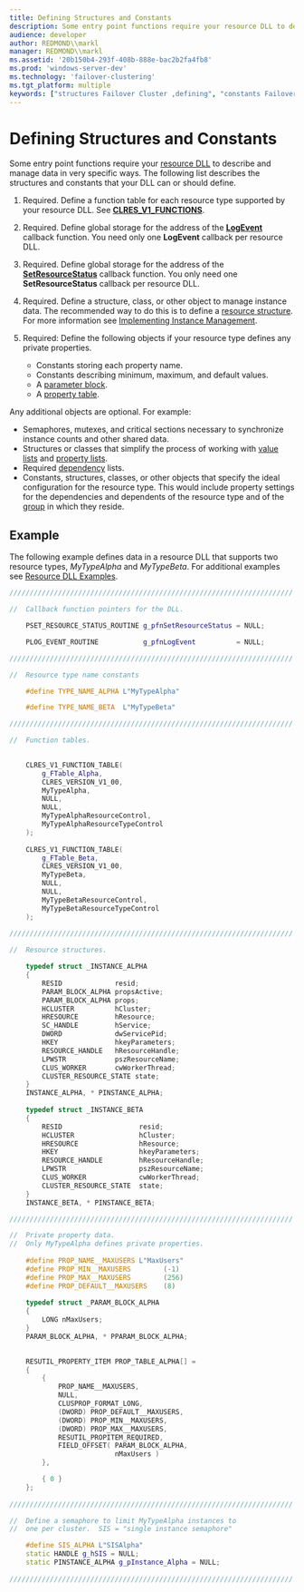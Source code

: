 ```yaml
---
title: Defining Structures and Constants
description: Some entry point functions require your resource DLL to describe and manage data in very specific ways. The following list describes the structures and constants that your DLL can or should define.
audience: developer
author: REDMOND\\markl
manager: REDMOND\\markl
ms.assetid: '20b150b4-293f-408b-888e-bac2b2fa4fb8'
ms.prod: 'windows-server-dev'
ms.technology: 'failover-clustering'
ms.tgt_platform: multiple
keywords: ["structures Failover Cluster ,defining", "constants Failover Cluster", "constants Failover Cluster ,defining"]
---
```


# Defining Structures and Constants

Some entry point functions require your [resource DLL](resource-dlls.md) to describe and manage data in very specific ways. The following list describes the structures and constants that your DLL can or should define.

1.  Required. Define a function table for each resource type supported by your resource DLL. See [**CLRES\_V1\_FUNCTIONS**](clres-v1-functions.md).
2.  Required. Define global storage for the address of the [**LogEvent**](logevent.md) callback function. You need only one **LogEvent** callback per resource DLL.
3.  Required. Define global storage for the address of the [**SetResourceStatus**](setresourcestatus.md) callback function. You only need one **SetResourceStatus** callback per resource DLL.
4.  Required. Define a structure, class, or other object to manage instance data. The recommended way to do this is to define a [resource structure](resource-structures.md). For more information see [Implementing Instance Management](implementing-instance-management.md).
5.  Required: Define the following objects if your resource type defines any private properties.

    -   Constants storing each property name.
    -   Constants describing minimum, maximum, and default values.
    -   A [parameter block](parameter-blocks.md).
    -   A [property table](property-tables.md).

Any additional objects are optional. For example:

-   Semaphores, mutexes, and critical sections necessary to synchronize instance counts and other shared data.
-   Structures or classes that simplify the process of working with [value lists](value-lists.md) and [property lists](property-lists.md).
-   Required [dependency](resource-dependencies.md) lists.
-   Constants, structures, classes, or other objects that specify the ideal configuration for the resource type. This would include property settings for the dependencies and dependents of the resource type and of the [group](groups.md) in which they reside.

## Example

The following example defines data in a resource DLL that supports two resource types, *MyTypeAlpha* and *MyTypeBeta*. For additional examples see [Resource DLL Examples](https://msdn.microsoft.com/library/aa370474).


```C++
//////////////////////////////////////////////////////////////////////

//  Callback function pointers for the DLL.

    PSET_RESOURCE_STATUS_ROUTINE g_pfnSetResourceStatus = NULL;

    PLOG_EVENT_ROUTINE           g_pfnLogEvent          = NULL;

//////////////////////////////////////////////////////////////////////

//  Resource type name constants

    #define TYPE_NAME_ALPHA L"MyTypeAlpha"

    #define TYPE_NAME_BETA  L"MyTypeBeta"

//////////////////////////////////////////////////////////////////////

//  Function tables.

    
    CLRES_V1_FUNCTION_TABLE(
        g_FTable_Alpha,    
        CLRES_VERSION_V1_00,     
        MyTypeAlpha,                 
        NULL,                      
        NULL,                       
        MyTypeAlphaResourceControl,  
        MyTypeAlphaResourceTypeControl
    );
    
    CLRES_V1_FUNCTION_TABLE(
        g_FTable_Beta,
        CLRES_VERSION_V1_00,
        MyTypeBeta,
        NULL,              
        NULL,                     
        MyTypeBetaResourceControl,
        MyTypeBetaResourceTypeControl
    );
    
//////////////////////////////////////////////////////////////////////

//  Resource structures.

    typedef struct _INSTANCE_ALPHA
    {
        RESID             resid;
        PARAM_BLOCK_ALPHA propsActive;
        PARAM_BLOCK_ALPHA props;
        HCLUSTER          hCluster;
        HRESOURCE         hResource;
        SC_HANDLE         hService;
        DWORD             dwServicePid;
        HKEY              hkeyParameters;
        RESOURCE_HANDLE   hResourceHandle;
        LPWSTR            pszResourceName;
        CLUS_WORKER       cwWorkerThread;
        CLUSTER_RESOURCE_STATE state;
    } 
    INSTANCE_ALPHA, * PINSTANCE_ALPHA;
    
    typedef struct _INSTANCE_BETA
    {
        RESID                   resid;
        HCLUSTER                hCluster;
        HRESOURCE               hResource;
        HKEY                    hkeyParameters;
        RESOURCE_HANDLE         hResourceHandle;
        LPWSTR                  pszResourceName;
        CLUS_WORKER             cwWorkerThread;
        CLUSTER_RESOURCE_STATE  state;
    } 
    INSTANCE_BETA, * PINSTANCE_BETA;

//////////////////////////////////////////////////////////////////////

//  Private property data.
//  Only MyTypeAlpha defines private properties.
    
    #define PROP_NAME__MAXUSERS L"MaxUsers"
    #define PROP_MIN__MAXUSERS        (-1)
    #define PROP_MAX__MAXUSERS        (256)
    #define PROP_DEFAULT__MAXUSERS    (8)
    
    typedef struct _PARAM_BLOCK_ALPHA
    {
        LONG nMaxUsers;
    } 
    PARAM_BLOCK_ALPHA, * PPARAM_BLOCK_ALPHA;
    

    RESUTIL_PROPERTY_ITEM PROP_TABLE_ALPHA[] =
    {
        {    
            PROP_NAME__MAXUSERS, 
            NULL, 
            CLUSPROP_FORMAT_LONG, 
            (DWORD) PROP_DEFAULT__MAXUSERS, 
            (DWORD) PROP_MIN__MAXUSERS, 
            (DWORD) PROP_MAX__MAXUSERS, 
            RESUTIL_PROPITEM_REQUIRED, 
            FIELD_OFFSET( PARAM_BLOCK_ALPHA, 
                          nMaxUsers ) 
        },

        { 0 }
    };
    
//////////////////////////////////////////////////////////////////////

//  Define a semaphore to limit MyTypeAlpha instances to
//  one per cluster.  SIS = "single instance semaphore"

    #define SIS_ALPHA L"SISAlpha"
    static HANDLE g_hSIS = NULL;
    static PINSTANCE_ALPHA g_pInstance_Alpha = NULL;
    
//////////////////////////////////////////////////////////////////////
```



 

 




